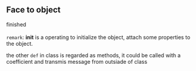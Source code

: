 ## Face to object
finished <br /> 
<br /> 
`remark`: __init__ is a operating to initialize the object, attach some properties to the object.

the other `def` in class is regarded as methods, it could be called with a coefficient and transmis message from outsiade of class
